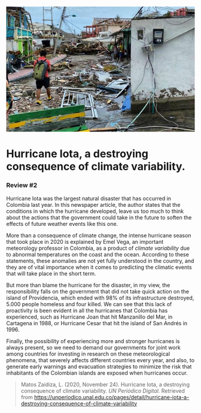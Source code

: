 ![iota](images/iota.jpeg)

# Hurricane Iota, a destroying consequence of climate variability.
### Review #2

Hurricane Iota was the largest natural disaster that has occurred in Colombia last year. 
In this newspaper article, the author states that the conditions in which the hurricane 
developed, leave us too much to think about the actions that the government could take 
in the future to soften the effects of future weather events like this one.

More than a consequence of climate change, the intense hurricane season that took place in 2020
is explained by Emel Vega, an important meteorology professor in Colombia, as a product of *climate 
variability* due to abnormal temperatures on the coast and the ocean. According to these statements,
these anomalies are not yet fully understood in the country, and they are of vital importance when
it comes to predicting the climatic events that will take place in the short term.

But more than blame the hurricane for the disaster, in my view, the responsibility falls on the 
government that did not take quick action on the island of Providencia, which ended with 98% of 
its infrastructure destroyed, 5.000 people homeless and four killed. We can see that this lack of 
proactivity is been evident in all the hurricanes that Colombia has experienced, such as Hurricane
Joan that hit Manzanillo del Mar, in Cartagena in 1988, or Hurricane Cesar that hit the island of
San Andrés in 1996.

Finally, the possibility of experiencing more and stronger hurricanes is always present, so we need
to demand our governments for joint work among countries for investing in research on these
meteorological phenomena, that severely affects different countries every year, and also, to
generate early warnings and evacuation strategies to minimize the risk that inhabitants of 
the Colombian islands are exposed when hurricanes occur.

> Matos Zaidiza, L. (2020, November 24). Hurricane Iota, a destroying consequence of climate 
> variability. *UN Periódico Digital.* Retrieved from
>  https://unperiodico.unal.edu.co/pages/detail/hurricane-iota-a-destroying-consequence-of-climate-variability
